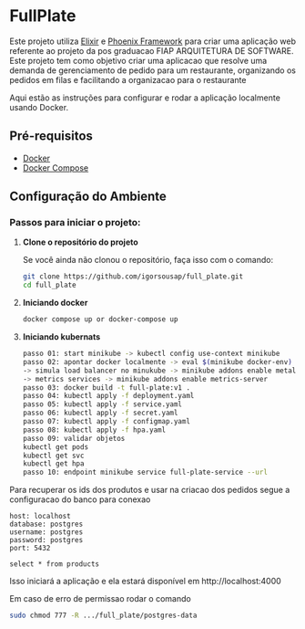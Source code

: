 # FullPlate

Este projeto utiliza [Elixir](https://elixir-lang.org/) e [Phoenix Framework](https://www.phoenixframework.org/) para criar uma aplicação web referente ao projeto da pos graduacao FIAP ARQUITETURA DE SOFTWARE.
Este projeto tem como objetivo criar uma aplicacao que resolve uma demanda de gerenciamento de pedido para um restaurante, organizando os pedidos em filas e facilitando a organizacao para o restaurante

Aqui estão as instruções para configurar e rodar a aplicação localmente usando Docker.

## Pré-requisitos

- [Docker](https://www.docker.com/get-started)
- [Docker Compose](https://docs.docker.com/compose/)

## Configuração do Ambiente

### Passos para iniciar o projeto:

1. **Clone o repositório do projeto**

   Se você ainda não clonou o repositório, faça isso com o comando:

   ```bash
   git clone https://github.com/igorsousap/full_plate.git
   cd full_plate

2. **Iniciando docker**

    ```bash
   docker compose up or docker-compose up

3. **Iniciando kubernats**

    ```bash
   passo 01: start minikube -> kubectl config use-context minikube
   passo 02: apontar docker localmente -> eval $(minikube docker-env) 
   -> simula load balancer no minukube -> minikube addons enable metallb
   -> metrics services -> minikube addons enable metrics-server
   passo 03: docker build -t full-plate:v1 .
   passo 04: kubectl apply -f deployment.yaml
   passo 05: kubectl apply -f service.yaml
   passo 06: kubectl apply -f secret.yaml
   passo 07: kubectl apply -f configmap.yaml
   passo 08: kubectl apply -f hpa.yaml
   passo 09: validar objetos 
   kubectl get pods
   kubectl get svc
   kubectl get hpa
   passo 10: endpoint minikube service full-plate-service --url

Para recuperar os ids dos produtos e usar na criacao dos pedidos segue a configuracao do banco para conexao
```
host: localhost
database: postgres
username: postgres
password: postgres
port: 5432

select * from products
```
Isso iniciará a aplicação e ela estará disponível em http://localhost:4000


Em caso de erro de permissao rodar o comando

   ```bash
  sudo chmod 777 -R .../full_plate/postgres-data
  

